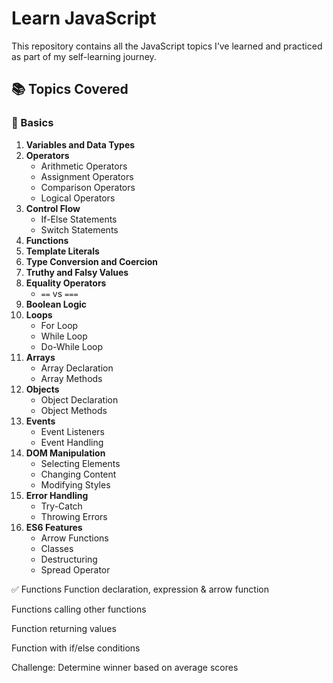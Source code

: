 # Learn JavaScript

This repository contains all the JavaScript topics I’ve learned and practiced as part of my self-learning journey.

## 📚 Topics Covered

### 🔹 Basics
1. **Variables and Data Types**
2. **Operators**
   - Arithmetic Operators
   - Assignment Operators
   - Comparison Operators
   - Logical Operators
3. **Control Flow**
   - If-Else Statements
   - Switch Statements
4. **Functions**
5. **Template Literals**
6. **Type Conversion and Coercion**
7. **Truthy and Falsy Values**
8. **Equality Operators**
   - `==` vs `===`
9. **Boolean Logic**
10. **Loops**
    - For Loop
    - While Loop
    - Do-While Loop
11. **Arrays**
    - Array Declaration
    - Array Methods
12. **Objects**
    - Object Declaration
    - Object Methods
13. **Events**
    - Event Listeners
    - Event Handling
14. **DOM Manipulation**
    - Selecting Elements
    - Changing Content
    - Modifying Styles
15. **Error Handling**
    - Try-Catch
    - Throwing Errors
16. **ES6 Features**
    - Arrow Functions
    - Classes
    - Destructuring
    - Spread Operator
      
✅ Functions
Function declaration, expression & arrow function

Functions calling other functions

Function returning values

Function with if/else conditions

Challenge: Determine winner based on average scores
